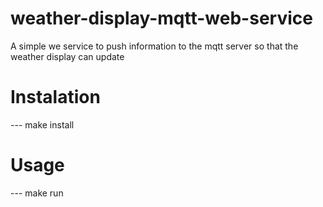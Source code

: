 # weather-display-mqtt-web-service
A simple we service to push information to the mqtt server so that the weather display can update

# Instalation
--- make install

# Usage
--- make run
